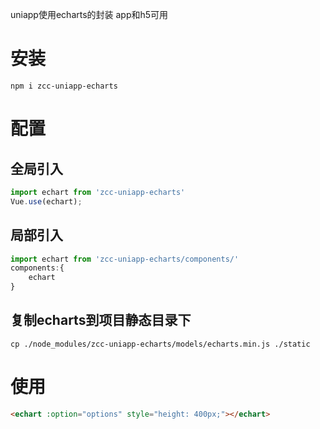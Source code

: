 uniapp使用echarts的封装
app和h5可用
# 安装
```shell
npm i zcc-uniapp-echarts
```
# 配置
## 全局引入
```javascript
import echart from 'zcc-uniapp-echarts'
Vue.use(echart);
```
## 局部引入
```javascript
import echart from 'zcc-uniapp-echarts/components/'
components:{
    echart
}
```
## 复制echarts到项目静态目录下
```shell
cp ./node_modules/zcc-uniapp-echarts/models/echarts.min.js ./static
```
# 使用
```html
<echart :option="options" style="height: 400px;"></echart>
```
